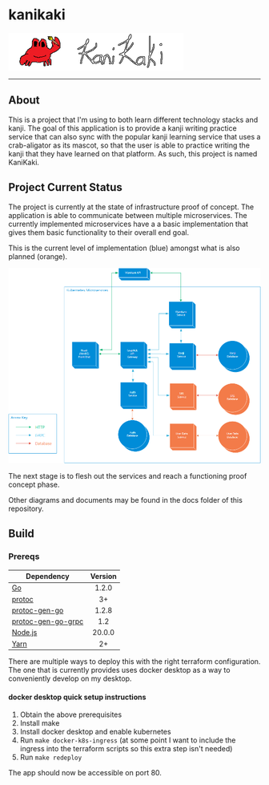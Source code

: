 # kanikaki
![kanikaki](./docs/kanikaki.png)

---

## About
This is a project that I'm using to both learn different technology stacks and kanji. The goal of this application is to provide a kanji writing practice service that can also sync with the popular kanji learning service that uses a crab-aligator as its mascot, so that the user is able to practice writing the kanji that they have learned on that platform. As such, this project is named KaniKaki.

## Project Current Status

The project is currently at the state of infrastructure proof of concept. The application is able to communicate between multiple microservices. The currently implemented microservices have a a basic implementation that gives them basic functionality to their overall end goal.

This is the current level of implementation (blue) amongst what is also planned (orange).

![current architecture](./docs/sys-arch-current.png)

The next stage is to flesh out the services and reach a functioning proof concept phase.

Other diagrams and documents may be found in the docs folder of this repository.

## Build

### Prereqs
| Dependency | Version |
| - | :-: |
| [Go](https://go.dev/) | 1.2.0 |
| [protoc](https://grpc.io/docs/protoc-installation/) | 3+ |
| [protoc-gen-go](https://grpc.io/docs/languages/go/quickstart/) | 1.2.8 |
| [protoc-gen-go-grpc](https://grpc.io/docs/languages/go/quickstart/) | 1.2 |
| [Node.js](https://nodejs.org/) | 20.0.0 |
| [Yarn](https://yarnpkg.com/getting-started/install) | 2+ |

There are multiple ways to deploy this with the right terraform configuration. The one that is currently provides uses docker desktop as a way to conveniently develop on my desktop.

#### docker desktop quick setup instructions
1. Obtain the above prerequisites
2. Install make
3. Install docker desktop and enable kubernetes
4. Run `make docker-k8s-ingress` (at some point I want to include the ingress into the terraform scripts so this extra step isn't needed)
5. Run `make redeploy`

The app should now be accessible on port 80.